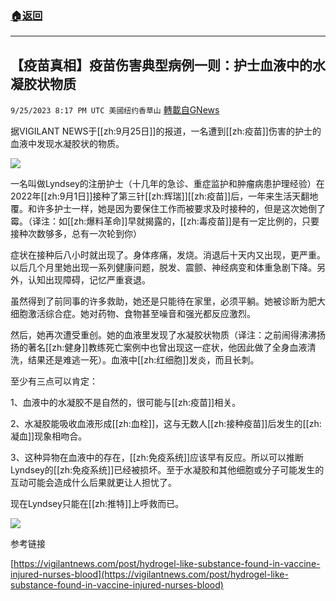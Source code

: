 ###  [:house:返回](README.md)
---


## 【疫苗真相】疫苗伤害典型病例一则：护士血液中的水凝胶状物质
`9/25/2023 8:17 PM UTC 美國纽约香草山` [轉載自GNews](https://gnews.org/articles/1739660)

据VIGILANT NEWS于[[zh:9月25日]]的报道，一名遭到[[zh:疫苗]]伤害的护士的血液中发现水凝胶状的物质。


![](ipfs://QmXbftrs4WCWhjz7U9E37e3JydmHpJEjL4ATcisoStUp3z?.png)

一名叫做Lyndsey的注册护士（十几年的急诊、重症监护和肿瘤病患护理经验）在2022年[[zh:9月1日]]接种了第三针[[zh:辉瑞]][[zh:疫苗]]后，一年来生活天翻地覆。和许多护士一样，她是因为要保住工作而被要求及时接种的，但是这次她倒了霉。（译注：如[[zh:爆料革命]]早就揭露的，[[zh:毒疫苗]]是有一定比例的，只要接种次数够多，总有一次轮到你）

症状在接种后八小时就出现了。身体疼痛，发烧。消退后十天内又出现，更严重。以后几个月里她出现一系列健康问题，脱发、震颤、神经病变和体重急剧下降。另外，认知出现障碍，记忆严重衰退。

虽然得到了前同事的许多救助，她还是只能待在家里，必须平躺。她被诊断为肥大细胞激活综合症。她对药物、食物甚至噪音和强光都反应激烈。

然后，她再次遭受重创。她的血液里发现了水凝胶状物质（译注：之前闹得沸沸扬扬的著名[[zh:健身]]教练死亡案例中也曾出现这一症状，他因此做了全身血液清洗，结果还是难逃一死）。血液中[[zh:红细胞]]发炎，而且长刺。

至少有三点可以肯定：

1、血液中的水凝胶不是自然的，很可能与[[zh:疫苗]]相关。

2、水凝胶能吸收血液形成[[zh:血栓]]，这与无数人[[zh:接种疫苗]]后发生的[[zh:凝血]]现象相吻合。

3、这种异物在血液中的存在，[[zh:免疫系统]]应该早有反应。所以可以推断Lyndsey的[[zh:免疫系统]]已经被损坏。至于水凝胶和其他细胞或分子可能发生的互动可能会造成什么后果就更让人担忧了。

现在Lyndsey只能在[[zh:推特]]上呼救而已。


![](ipfs://QmVKFvo9RVDhtC8ZGZTiM7nzz3wWwSnPLvMMXpKBnjGL8T?.png)

参考链接

[https://vigilantnews.com/post/hydrogel-like-substance-found-in-vaccine-injured-nurses-blood](https://vigilantnews.com/post/hydrogel-like-substance-found-in-vaccine-injured-nurses-blood)
